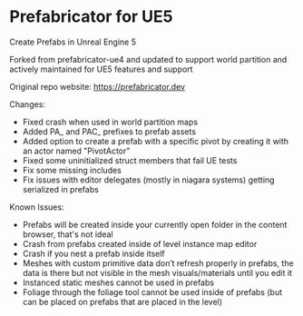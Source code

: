 Prefabricator for UE5
=====================

Create Prefabs in Unreal Engine 5

Forked from prefabricator-ue4 and updated to support world partition and actively maintained for UE5 features and support

Original repo website: https://prefabricator.dev

Changes:
- Fixed crash when used in world partition maps
- Added PA_ and PAC_ prefixes to prefab assets
- Added option to create a prefab with a specific pivot by creating it with an actor named "PivotActor"
- Fixed some uninitialized struct members that fail UE tests
- Fix some missing includes
- Fix issues with editor delegates (mostly in niagara systems) getting serialized in prefabs

Known Issues:
- Prefabs will be created inside your currently open folder in the content browser, that's not ideal
- Crash from prefabs created inside of level instance map editor
- Crash if you nest a prefab inside itself
- Meshes with custom primitive data don’t refresh properly in prefabs, the data is there but not visible in the mesh visuals/materials until you edit it
- Instanced static meshes cannot be used in prefabs
- Foliage through the foliage tool cannot be used inside of prefabs (but can be placed on prefabs that are placed in the level)

